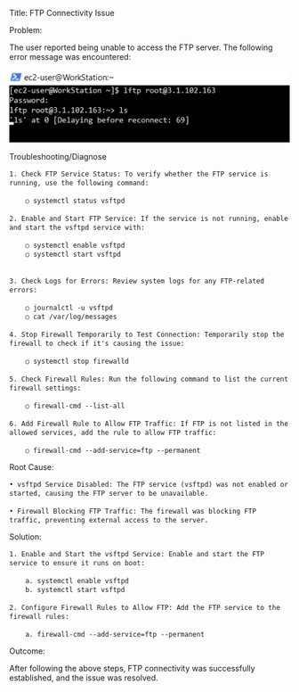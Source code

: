 Title: FTP Connectivity Issue

Problem:

The user reported being unable to access the FTP server. The following error message was encountered:

![SSH Error](Image/ftp_error_v1.PNG)


Troubleshooting/Diagnose

	1. Check FTP Service Status: To verify whether the FTP service is running, use the following command:

		○ systemctl status vsftpd
	
	2. Enable and Start FTP Service: If the service is not running, enable and start the vsftpd service with:

		○ systemctl enable vsftpd
		○ systemctl start vsftpd
	
	
	3. Check Logs for Errors: Review system logs for any FTP-related errors:

		○ journalctl -u vsftpd
		○ cat /var/log/messages
	
	4. Stop Firewall Temporarily to Test Connection: Temporarily stop the firewall to check if it's causing the issue:

		○ systemctl stop firewalld
	
	5. Check Firewall Rules: Run the following command to list the current firewall settings:

		○ firewall-cmd --list-all
	
	6. Add Firewall Rule to Allow FTP Traffic: If FTP is not listed in the allowed services, add the rule to allow FTP traffic:

		○ firewall-cmd --add-service=ftp --permanent

Root Cause:

	• vsftpd Service Disabled: The FTP service (vsftpd) was not enabled or started, causing the FTP server to be unavailable.
	
	• Firewall Blocking FTP Traffic: The firewall was blocking FTP traffic, preventing external access to the server.
	
Solution:

	1. Enable and Start the vsftpd Service: Enable and start the FTP service to ensure it runs on boot:
	
		a. systemctl enable vsftpd
		b. systemctl start vsftpd

	2. Configure Firewall Rules to Allow FTP: Add the FTP service to the firewall rules:
	
		a. firewall-cmd --add-service=ftp --permanent

Outcome:

After following the above steps, FTP connectivity was successfully established, and the issue was resolved.
